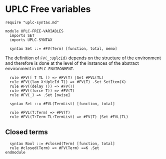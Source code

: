 # UPLC Free variables

```k
require "uplc-syntax.md"

module UPLC-FREE-VARIABLES
  imports SET
  imports UPLC-SYNTAX

  syntax Set ::= #FV(Term) [function, total, memo]
```

The definition of `FV(_:UplcId)` depends on the structure of the
environment and therefore is done at the level of the instances of the
abstract environment in `UPLC-ENVIRONMENT`.

```k
  rule #FV([ T TL ]) => #FV(T) |Set #FVL(TL)
  rule #FV((lam X:UplcId T)) => #FV(T) -Set SetItem(X)
  rule #FV((delay T)) => #FV(T)
  rule #FV((force T)) => #FV(T)
  rule #FV(_) => .Set [owise]

  syntax Set ::= #FVL(TermList) [function, total]

  rule #FVL(T:Term) => #FV(T)
  rule #FVL(T:Term TL:TermList) => #FV(T) |Set #FVL(TL)
```

## Closed terms

```k
  syntax Bool ::= #closed(Term) [function, total]
  rule #closed(Term) => #FV(Term) ==K .Set
endmodule
```
